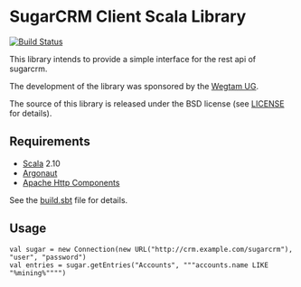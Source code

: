 # SugarCRM Client Scala Library

[![Build Status](https://travis-ci.org/wegtam/SugarCRM-Client-Scala-Library.png?branch=master)](https://travis-ci.org/wegtam/SugarCRM-Client-Scala-Library)

This library intends to provide a simple interface for the rest api of sugarcrm.

The development of the library was sponsored by the [Wegtam UG](http://www.wegtam.org).

The source of this library is released under the BSD license (see [LICENSE](LICENSE) for details).

## Requirements

* [Scala](http://scala-lang.org/) 2.10
* [Argonaut](http://argonaut.io/)
* [Apache Http Components](http://hc.apache.org)

See the [build.sbt](build.sbt) file for details.

## Usage

    val sugar = new Connection(new URL("http://crm.example.com/sugarcrm"), "user", "password")
    val entries = sugar.getEntries("Accounts", """accounts.name LIKE "%mining%"""")


